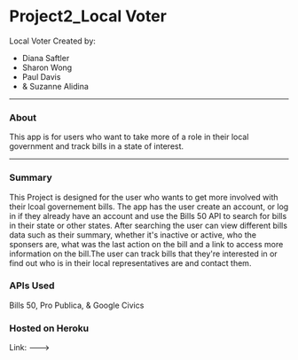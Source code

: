 # Project2_Local Voter

Local Voter Created by:
* Diana Saftler
* Sharon Wong
* Paul Davis
* & Suzanne Alidina

-------------

### About ###

This app is for users who want to take more of a role in their local government and track bills in a state of interest.

-------------

### Summary ###
This Project is designed for the user who wants to get more involved with their lcoal governement bills. The app has the user create an account, or log in if they already have an account and use the Bills 50 API to search for bills in their state or other states. After searching the user can view different bills data such as their summary, whether it's inactive or active, who the sponsers are, what was the last action on the bill and a link to access more information on the bill.The user can track bills that they're interested in or find out who is in their local representatives are and contact them.

### APIs Used ###
Bills 50, Pro Publica, & Google Civics


### Hosted on Heroku ###
Link: --->

<!-- 20190628: DVS: 
1.  added /public/login.js
2.  added form & autocomplete to login & signup handlebars
3.  broke out login.js from account.js for <script>
4.  added requires for express-session, cookie-parser
5. removed models/example.js & models/Project2_LocalVoter - Shortcut.lnk
6. added db = require("../../models") to api/../billsJson.js and tried to get access to cookies
------
Got localStorage, but that was not available outside of apiRoutes,
Switched to cookies, but they aren't available from API either
Net Net is there is a cookie object with {passport} object with Id, State, & Zip, but can't get to it.
EITHER:
I have to find a way to get the cookie, or I have to pass the User ID in the URL and figure out how to do a sql call from the api sites.
There aren't enough swear words. -->
